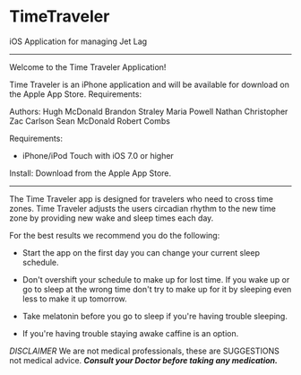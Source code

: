TimeTraveler
============

iOS Application for managing Jet Lag

-----------------------------------------------------------------

Welcome to the Time Traveler Application!

Time Traveler is an iPhone application and will be available for download on the Apple App Store.
Requirements:

Authors:
Hugh McDonald
Brandon Straley
Maria Powell
Nathan Christopher
Zac Carlson
Sean McDonald
Robert Combs

Requirements:
-	iPhone/iPod Touch with iOS 7.0 or higher

Install:
Download from the Apple App Store.

-----------------------------------------------------------------

The Time Traveler app is designed for travelers who need to cross time zones.
Time Traveler adjusts the users circadian rhythm to the new time zone by providing new wake and sleep times each day.

For the best results we recommend you do the following:

- Start the app on the first day you can change your current sleep schedule.

- Don't overshift your schedule to make up for lost time.
If you wake up or go to sleep at the wrong time don't try to make up for it by sleeping even less to make it up tomorrow.

- Take melatonin before you go to sleep if you're having trouble sleeping.

- If you're having trouble staying awake caffine is an option.

*DISCLAIMER* We are not medical professionals, these are SUGGESTIONS not medical advice.
***Consult your Doctor before taking any medication.***

	   
